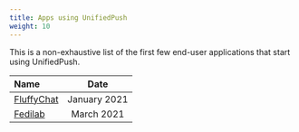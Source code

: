 ```yaml
---
title: Apps using UnifiedPush
weight: 10
---
```


This is a non-exhaustive list of the first few end-user applications that start using UnifiedPush.

| Name                                 | Date         |
| :-------------                       | :----------: |
| [FluffyChat](https://fluffychat.im/) | January 2021 |
| [Fedilab](https://fedilab.app/) | March 2021 |
